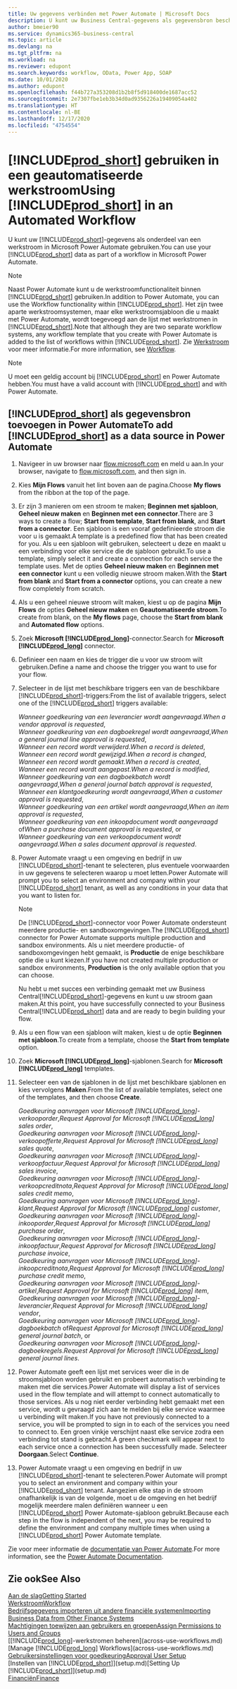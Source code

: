 ```yaml
---
title: Uw gegevens verbinden met Power Automate | Microsoft Docs
description: U kunt uw Business Central-gegevens als gegevensbron beschikbaar maken en een OData-URL van uw webservices opgeven om een geautomatiseerde werkstroom te maken.
author: bmeier90
ms.service: dynamics365-business-central
ms.topic: article
ms.devlang: na
ms.tgt_pltfrm: na
ms.workload: na
ms.reviewer: edupont
ms.search.keywords: workflow, OData, Power App, SOAP
ms.date: 10/01/2020
ms.author: edupont
ms.openlocfilehash: f44b727a353208d1b2b8f5d918400de1687acc52
ms.sourcegitcommit: 2e7307fbe1eb3b34d0ad9356226a19409054a402
ms.translationtype: HT
ms.contentlocale: nl-BE
ms.lasthandoff: 12/17/2020
ms.locfileid: "4754554"
---
```

# <a name="using-prod_short-in-an-automated-workflow"></a><span data-ttu-id="7b513-103">[!INCLUDE[prod_short](includes/prod_short.md)] gebruiken in een geautomatiseerde werkstroom</span><span class="sxs-lookup"><span data-stu-id="7b513-103">Using [!INCLUDE[prod_short](includes/prod_short.md)] in an Automated Workflow</span></span>

<span data-ttu-id="7b513-104">U kunt uw [!INCLUDE[prod_short](includes/prod_short.md)]-gegevens als onderdeel van een werkstroom in Microsoft Power Automate gebruiken.</span><span class="sxs-lookup"><span data-stu-id="7b513-104">You can use your [!INCLUDE[prod_short](includes/prod_short.md)] data as part of a workflow in Microsoft Power Automate.</span></span>

> [!NOTE]
> <span data-ttu-id="7b513-105">Naast Power Automate kunt u de werkstroomfunctionaliteit binnen [!INCLUDE[prod_short](includes/prod_short.md)] gebruiken.</span><span class="sxs-lookup"><span data-stu-id="7b513-105">In addition to Power Automate, you can use the Workflow functionality within [!INCLUDE[prod_short](includes/prod_short.md)].</span></span> <span data-ttu-id="7b513-106">Het zijn twee aparte werkstroomsystemen, maar elke werkstroomsjabloon die u maakt met Power Automate, wordt toegevoegd aan de lijst met werkstromen in [!INCLUDE[prod_short](includes/prod_short.md)].</span><span class="sxs-lookup"><span data-stu-id="7b513-106">Note that although they are two separate workflow systems, any workflow template that you create with Power Automate is added to the list of workflows  within [!INCLUDE[prod_short](includes/prod_short.md)].</span></span> <span data-ttu-id="7b513-107">Zie [Werkstroom](across-workflow.md) voor meer informatie.</span><span class="sxs-lookup"><span data-stu-id="7b513-107">For more information, see [Workflow](across-workflow.md).</span></span>  

> [!NOTE]  
> <span data-ttu-id="7b513-108">U moet een geldig account bij [!INCLUDE[prod_short](includes/prod_short.md)] en Power Automate hebben.</span><span class="sxs-lookup"><span data-stu-id="7b513-108">You must have a valid account with [!INCLUDE[prod_short](includes/prod_short.md)] and with Power Automate.</span></span>  

## <a name="to-add-prod_short-as-a-data-source-in-power-automate"></a><span data-ttu-id="7b513-109">[!INCLUDE[prod_short](includes/prod_short.md)] als gegevensbron toevoegen in Power Automate</span><span class="sxs-lookup"><span data-stu-id="7b513-109">To add [!INCLUDE[prod_short](includes/prod_short.md)] as a data source in Power Automate</span></span>

1. <span data-ttu-id="7b513-110">Navigeer in uw browser naar [flow.microsoft.com](https://flow.microsoft.com) en meld u aan.</span><span class="sxs-lookup"><span data-stu-id="7b513-110">In your browser, navigate to [flow.microsoft.com](https://flow.microsoft.com), and then sign in.</span></span>
2. <span data-ttu-id="7b513-111">Kies **Mijn Flows** vanuit het lint boven aan de pagina.</span><span class="sxs-lookup"><span data-stu-id="7b513-111">Choose **My flows** from the ribbon at the top of the page.</span></span>
3. <span data-ttu-id="7b513-112">Er zijn 3 manieren om een stroom te maken; **Beginnen met sjabloon**, **Geheel nieuw maken** en **Beginnen met een connector**.</span><span class="sxs-lookup"><span data-stu-id="7b513-112">There are 3 ways to create a flow; **Start from template**, **Start from blank**, and **Start from a connector**.</span></span> <span data-ttu-id="7b513-113">Een sjabloon is een vooraf gedefinieerde stroom die voor u is gemaakt.</span><span class="sxs-lookup"><span data-stu-id="7b513-113">A template is a predefined flow that has been created for you.</span></span> <span data-ttu-id="7b513-114">Als u een sjabloon wilt gebruiken, selecteert u deze en maakt u een verbinding voor elke service die de sjabloon gebruikt.</span><span class="sxs-lookup"><span data-stu-id="7b513-114">To use a template, simply select it and create a connection for each service the template uses.</span></span> <span data-ttu-id="7b513-115">Met de opties **Geheel nieuw maken** en **Beginnen met een connector** kunt u een volledig nieuwe stroom maken.</span><span class="sxs-lookup"><span data-stu-id="7b513-115">With the **Start from blank** and **Start from a connector** options, you can create a new flow completely from scratch.</span></span>
4. <span data-ttu-id="7b513-116">Als u een geheel nieuwe stroom wilt maken, kiest u op de pagina **Mijn Flows** de opties **Geheel nieuw maken** en **Geautomatiseerde stroom**.</span><span class="sxs-lookup"><span data-stu-id="7b513-116">To create from blank, on the **My flows** page, choose the **Start from blank** and **Automated flow** options.</span></span>
5. <span data-ttu-id="7b513-117">Zoek **Microsoft [!INCLUDE[prod_long](includes/prod_long.md)]**-connector.</span><span class="sxs-lookup"><span data-stu-id="7b513-117">Search for **Microsoft [!INCLUDE[prod_long](includes/prod_long.md)]** connector.</span></span>
6. <span data-ttu-id="7b513-118">Definieer een naam en kies de trigger die u voor uw stroom wilt gebruiken.</span><span class="sxs-lookup"><span data-stu-id="7b513-118">Define a name and choose the trigger you want to use for your flow.</span></span>
7. <span data-ttu-id="7b513-119">Selecteer in de lijst met beschikbare triggers een van de beschikbare [!INCLUDE[prod_short](includes/prod_short.md)]-triggers:</span><span class="sxs-lookup"><span data-stu-id="7b513-119">From the list of available triggers, select one of the [!INCLUDE[prod_short](includes/prod_short.md)] triggers available:</span></span>  

    <span data-ttu-id="7b513-120">*Wanneer goedkeuring van een leverancier wordt aangevraagd*.</span><span class="sxs-lookup"><span data-stu-id="7b513-120">*When a vendor approval is requested*,</span></span>  
    <span data-ttu-id="7b513-121">*Wanneer goedkeuring van een dagboekregel wordt aangevraagd*,</span><span class="sxs-lookup"><span data-stu-id="7b513-121">*When a general journal line approval is requested*,</span></span>  
    <span data-ttu-id="7b513-122">*Wanneer een record wordt verwijderd*.</span><span class="sxs-lookup"><span data-stu-id="7b513-122">*When a record is deleted*,</span></span>  
    <span data-ttu-id="7b513-123">*Wanneer een record wordt gewijzigd*.</span><span class="sxs-lookup"><span data-stu-id="7b513-123">*When a record is changed*,</span></span>  
    <span data-ttu-id="7b513-124">*Wanneer een record wordt gemaakt*.</span><span class="sxs-lookup"><span data-stu-id="7b513-124">*When a record is created*,</span></span>  
    <span data-ttu-id="7b513-125">*Wanneer een record wordt aangepast*.</span><span class="sxs-lookup"><span data-stu-id="7b513-125">*When a record is modified*,</span></span>  
    <span data-ttu-id="7b513-126">*Wanneer goedkeuring van een dagboekbatch wordt aangevraagd*,</span><span class="sxs-lookup"><span data-stu-id="7b513-126">*When a general journal batch approval is requested*,</span></span>  
    <span data-ttu-id="7b513-127">*Wanneer een klantgoedkeuring wordt aangevraagd*,</span><span class="sxs-lookup"><span data-stu-id="7b513-127">*When a customer approval is requested*,</span></span>  
    <span data-ttu-id="7b513-128">*Wanneer goedkeuring van een artikel wordt aangevraagd*,</span><span class="sxs-lookup"><span data-stu-id="7b513-128">*When an item approval is requested*,</span></span>  
    <span data-ttu-id="7b513-129">*Wanneer goedkeuring van een inkoopdocument wordt aangevraagd* of</span><span class="sxs-lookup"><span data-stu-id="7b513-129">*When a purchase document approval is requested*, or</span></span>  
    <span data-ttu-id="7b513-130">*Wanneer goedkeuring van een verkoopdocument wordt aangevraagd*.</span><span class="sxs-lookup"><span data-stu-id="7b513-130">*When a sales document approval is requested*.</span></span>

8. <span data-ttu-id="7b513-131">Power Automate vraagt u een omgeving en bedrijf in uw [!INCLUDE[prod_short](includes/prod_short.md)]-tenant te selecteren, plus eventuele voorwaarden in uw gegevens te selecteren waarop u moet letten.</span><span class="sxs-lookup"><span data-stu-id="7b513-131">Power Automate will prompt you to select an environment and company within your [!INCLUDE[prod_short](includes/prod_short.md)] tenant, as well as any conditions in your data that you want to listen for.</span></span>

    > [!NOTE]
    > <span data-ttu-id="7b513-132">De [!INCLUDE[prod_short](includes/prod_short.md)]-connector voor Power Automate ondersteunt meerdere productie- en sandboxomgevingen.</span><span class="sxs-lookup"><span data-stu-id="7b513-132">The [!INCLUDE[prod_short](includes/prod_short.md)] connector for Power Automate supports multiple production and sandbox environments.</span></span> <span data-ttu-id="7b513-133">Als u niet meerdere productie- of sandboxomgevingen hebt gemaakt, is **Productie** de enige beschikbare optie die u kunt kiezen.</span><span class="sxs-lookup"><span data-stu-id="7b513-133">If you have not created multiple production or sandbox environments, **Production** is the only available option that you can choose.</span></span>  

    <span data-ttu-id="7b513-134">Nu hebt u met succes een verbinding gemaakt met uw Business Central[!INCLUDE[prod_short](includes/prod_short.md)]-gegevens en kunt u uw stroom gaan maken.</span><span class="sxs-lookup"><span data-stu-id="7b513-134">At this point, you have successfully connected to your Business Central[!INCLUDE[prod_short](includes/prod_short.md)] data and are ready to begin building your flow.</span></span>

9. <span data-ttu-id="7b513-135">Als u een flow van een sjabloon wilt maken, kiest u de optie **Beginnen met sjabloon**.</span><span class="sxs-lookup"><span data-stu-id="7b513-135">To create from a template, choose the **Start from template** option.</span></span>
10. <span data-ttu-id="7b513-136">Zoek **Microsoft [!INCLUDE[prod_long](includes/prod_long.md)]**-sjablonen.</span><span class="sxs-lookup"><span data-stu-id="7b513-136">Search for **Microsoft [!INCLUDE[prod_long](includes/prod_long.md)]** templates.</span></span>
11. <span data-ttu-id="7b513-137">Selecteer een van de sjablonen in de lijst met beschikbare sjablonen en kies vervolgens **Maken**.</span><span class="sxs-lookup"><span data-stu-id="7b513-137">From the list of available templates, select one of the templates, and then choose **Create**.</span></span>  

    <span data-ttu-id="7b513-138">*Goedkeuring aanvragen voor Microsoft [!INCLUDE[prod_long](includes/prod_long.md)]-verkooporder*,</span><span class="sxs-lookup"><span data-stu-id="7b513-138">*Request Approval for Microsoft [!INCLUDE[prod_long](includes/prod_long.md)] sales order*,</span></span>  
    <span data-ttu-id="7b513-139">*Goedkeuring aanvragen voor Microsoft [!INCLUDE[prod_long](includes/prod_long.md)]-verkoopofferte*,</span><span class="sxs-lookup"><span data-stu-id="7b513-139">*Request Approval for Microsoft [!INCLUDE[prod_long](includes/prod_long.md)] sales quote*,</span></span>  
    <span data-ttu-id="7b513-140">*Goedkeuring aanvragen voor Microsoft [!INCLUDE[prod_long](includes/prod_long.md)]-verkoopfactuur*,</span><span class="sxs-lookup"><span data-stu-id="7b513-140">*Request Approval for Microsoft [!INCLUDE[prod_long](includes/prod_long.md)] sales invoice*,</span></span>  
    <span data-ttu-id="7b513-141">*Goedkeuring aanvragen voor Microsoft [!INCLUDE[prod_long](includes/prod_long.md)]-verkoopcreditnota*,</span><span class="sxs-lookup"><span data-stu-id="7b513-141">*Request Approval for Microsoft [!INCLUDE[prod_long](includes/prod_long.md)] sales credit memo*,</span></span>  
    <span data-ttu-id="7b513-142">*Goedkeuring aanvragen voor Microsoft [!INCLUDE[prod_long](includes/prod_long.md)]-klant*,</span><span class="sxs-lookup"><span data-stu-id="7b513-142">*Request Approval for Microsoft [!INCLUDE[prod_long](includes/prod_long.md)] customer*,</span></span>  
    <span data-ttu-id="7b513-143">*Goedkeuring aanvragen voor Microsoft [!INCLUDE[prod_long](includes/prod_long.md)]-inkooporder*,</span><span class="sxs-lookup"><span data-stu-id="7b513-143">*Request Approval for Microsoft [!INCLUDE[prod_long](includes/prod_long.md)] purchase order*,</span></span>  
    <span data-ttu-id="7b513-144">*Goedkeuring aanvragen voor Microsoft [!INCLUDE[prod_long](includes/prod_long.md)]-inkoopfactuur*,</span><span class="sxs-lookup"><span data-stu-id="7b513-144">*Request Approval for Microsoft [!INCLUDE[prod_long](includes/prod_long.md)] purchase invoice*,</span></span>  
    <span data-ttu-id="7b513-145">*Goedkeuring aanvragen voor Microsoft [!INCLUDE[prod_long](includes/prod_long.md)]-inkoopcreditnota*,</span><span class="sxs-lookup"><span data-stu-id="7b513-145">*Request Approval for Microsoft [!INCLUDE[prod_long](includes/prod_long.md)] purchase credit memo*,</span></span>  
    <span data-ttu-id="7b513-146">*Goedkeuring aanvragen voor Microsoft [!INCLUDE[prod_long](includes/prod_long.md)]-artikel*,</span><span class="sxs-lookup"><span data-stu-id="7b513-146">*Request Approval for Microsoft [!INCLUDE[prod_long](includes/prod_long.md)] item*,</span></span>  
    <span data-ttu-id="7b513-147">*Goedkeuring aanvragen voor Microsoft [!INCLUDE[prod_long](includes/prod_long.md)]-leverancier*,</span><span class="sxs-lookup"><span data-stu-id="7b513-147">*Request Approval for Microsoft [!INCLUDE[prod_long](includes/prod_long.md)] vendor*,</span></span>  
    <span data-ttu-id="7b513-148">*Goedkeuring aanvragen voor Microsoft [!INCLUDE[prod_long](includes/prod_long.md)]-dagboekbatch* of</span><span class="sxs-lookup"><span data-stu-id="7b513-148">*Request Approval for Microsoft [!INCLUDE[prod_long](includes/prod_long.md)] general journal batch*, or</span></span>    
    <span data-ttu-id="7b513-149">*Goedkeuring aanvragen voor Microsoft [!INCLUDE[prod_long](includes/prod_long.md)]-dagboekregels*.</span><span class="sxs-lookup"><span data-stu-id="7b513-149">*Request Approval for Microsoft [!INCLUDE[prod_long](includes/prod_long.md)] general journal lines*.</span></span>  
12. <span data-ttu-id="7b513-150">Power Automate geeft een lijst met services weer die in de stroomsjabloon worden gebruikt en probeert automatisch verbinding te maken met die services.</span><span class="sxs-lookup"><span data-stu-id="7b513-150">Power Automate will display a list of services used in the flow template and will attempt to connect automatically to those services.</span></span> <span data-ttu-id="7b513-151">Als u nog niet eerder verbinding hebt gemaakt met een service, wordt u gevraagd zich aan te melden bij elke service waarmee u verbinding wilt maken.</span><span class="sxs-lookup"><span data-stu-id="7b513-151">If you have not previously connected to a service, you will be prompted to sign in to each of the services you need to connect to.</span></span> <span data-ttu-id="7b513-152">Een groen vinkje verschijnt naast elke service zodra een verbinding tot stand is gebracht.</span><span class="sxs-lookup"><span data-stu-id="7b513-152">A green checkmark will appear next to each service once a connection has been successfully made.</span></span> <span data-ttu-id="7b513-153">Selecteer **Doorgaan**.</span><span class="sxs-lookup"><span data-stu-id="7b513-153">Select **Continue**.</span></span>
13. <span data-ttu-id="7b513-154">Power Automate vraagt u een omgeving en bedrijf in uw [!INCLUDE[prod_short](includes/prod_short.md)]-tenant te selecteren.</span><span class="sxs-lookup"><span data-stu-id="7b513-154">Power Automate will prompt you to select an environment and company within your [!INCLUDE[prod_short](includes/prod_short.md)] tenant.</span></span> <span data-ttu-id="7b513-155">Aangezien elke stap in de stroom onafhankelijk is van de volgende, moet u de omgeving en het bedrijf mogelijk meerdere malen definiëren wanneer u een [!INCLUDE[prod_short](includes/prod_short.md)] Power Automate-sjabloon gebruikt.</span><span class="sxs-lookup"><span data-stu-id="7b513-155">Because each step in the flow is independent of the next, you may be required to define the environment and company multiple times when using a [!INCLUDE[prod_short](includes/prod_short.md)] Power Automate template.</span></span>

<span data-ttu-id="7b513-156">Zie voor meer informatie de [documentatie van Power Automate](/power-automate/getting-started).</span><span class="sxs-lookup"><span data-stu-id="7b513-156">For more information, see the [Power Automate Documentation](/power-automate/getting-started).</span></span>

## <a name="see-also"></a><span data-ttu-id="7b513-157">Zie ook</span><span class="sxs-lookup"><span data-stu-id="7b513-157">See Also</span></span>

[<span data-ttu-id="7b513-158">Aan de slag</span><span class="sxs-lookup"><span data-stu-id="7b513-158">Getting Started</span></span>](product-get-started.md)  
[<span data-ttu-id="7b513-159">Werkstroom</span><span class="sxs-lookup"><span data-stu-id="7b513-159">Workflow</span></span>](across-workflow.md)  
[<span data-ttu-id="7b513-160">Bedrijfsgegevens importeren uit andere financiële systemen</span><span class="sxs-lookup"><span data-stu-id="7b513-160">Importing Business Data from Other Finance Systems</span></span>](across-import-data-configuration-packages.md)  
[<span data-ttu-id="7b513-161">Machtigingen toewijzen aan gebruikers en groepen</span><span class="sxs-lookup"><span data-stu-id="7b513-161">Assign Permissions to Users and Groups</span></span>](ui-define-granular-permissions.md)  
<span data-ttu-id="7b513-162">[[!INCLUDE[prod_long](includes/prod_long.md)]-werkstromen beheren](across-use-workflows.md)</span><span class="sxs-lookup"><span data-stu-id="7b513-162">[Manage [!INCLUDE[prod_long](includes/prod_long.md)] Workflows](across-use-workflows.md)</span></span>  
[<span data-ttu-id="7b513-163">Gebruikersinstellingen voor goedkeuring</span><span class="sxs-lookup"><span data-stu-id="7b513-163">Approval User Setup</span></span>](across-how-to-set-up-approval-users.md)  
<span data-ttu-id="7b513-164">[Instellen van [!INCLUDE[prod_short](includes/prod_short.md)]](setup.md)</span><span class="sxs-lookup"><span data-stu-id="7b513-164">[Setting Up [!INCLUDE[prod_short](includes/prod_short.md)]](setup.md)</span></span>  
[<span data-ttu-id="7b513-165">Financiën</span><span class="sxs-lookup"><span data-stu-id="7b513-165">Finance</span></span>](finance.md)  
